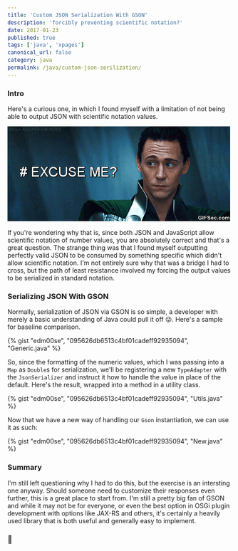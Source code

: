 ```yaml
---
title: 'Custom JSON Serialization With GSON'
description: 'forcibly preventing scientific notation?'
date: 2017-01-23
published: true
tags: ['java', 'xpages']
canonical_url: false
category: java
permalink: /java/custom-json-serilization/
---
```


### Intro

Here's a curious one, in which I found myself with a limitation of not being able to output JSON with scientific notation values.

![wait, what?](./images/ExcuseMe.gif)

If you're wondering why that is, since both JSON and JavaScript allow scientific notation of number values, you are absolutely correct and that's a great question. The strange thing was that I found myself outputting perfectly valid JSON to be consumed by something specific which didn't allow scientific notation. I'm not entirely sure why that was a bridge I had to cross, but the path of least resistance involved my forcing the output values to be serialized in standard notation.

### Serializing JSON With GSON

Normally, serialization of JSON via GSON is so simple, a developer with merely a basic understanding of Java could pull it off 😜. Here's a sample for baseline comparison.

{% gist "edm00se", "095626db6513c4bf01cadeff92935094", "Generic.java" %}

So, since the formatting of the numeric values, which I was passing into a `Map` as `Double`s for serialization, we'll be registering a new `TypeAdapter` with the `JsonSerializer` and instruct it how to handle the value in place of the default. Here's the result, wrapped into a method in a utility class.

{% gist "edm00se", "095626db6513c4bf01cadeff92935094", "Utils.java" %}

Now that we have a new way of handling our `Gson` instantiation, we can use it as such:

{% gist "edm00se", "095626db6513c4bf01cadeff92935094", "New.java" %}

### Summary

I'm still left questioning why I had to do this, but the exercise is an intersting one anyway. Should someone need to customize their responses even further, this is a great place to start from. I'm still a pretty big fan of GSON and while it may not be for everyone, or even the best option in OSGi plugin development with options like JAX-RS and others, it's certainly a heavily used library that is both useful and generally easy to implement.

### 🍻
